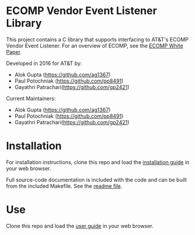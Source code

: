 # ECOMP Vendor Event Listener Library

This project contains a C library that supports interfacing to AT&T's ECOMP
Vendor Event Listener. For an overview of ECOMP, see the 
[ECOMP White Paper](http://att.com/ECOMP).

Developed in 2016 for AT&T by:
 * Alok Gupta (https://github.com/ag1367)
 * Paul Potochniak (https://github.com/pp8491)
 * Gayathri Patrachari(https://github.com/gp2421)

Current Maintainers: 
 * Alok Gupta (https://github.com/ag1367)
 * Paul Potochniak (https://github.com/pp8491)
 * Gayathri Patrachari(https://github.com/gp2421)

# Installation

For installation instructions, clone this repo and load the 
[installation guide](./docs/source/evel/html/quickstart.html) in your web browser.

Full source-code documentation is included with the code and can be built from 
the included Makefile. See the [readme file](./code/evel_library/readme.md).

# Use

Clone this repo and load the [user guide](./docs/source/evel/html/index.html)
in your web browser.